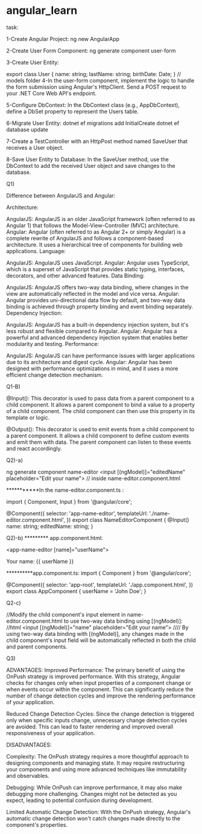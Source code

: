 # angular_learn
task:

1-Create Angular Project: 
ng new AngularApp

2-Create User Form Component:
ng generate component user-form

3-Create User Entity:

export class User {
  name: string;
  lastName: string;
  birthDate: Date;
} // models folder
4-In the user-form component, implement the logic to handle the form submission using Angular's HttpClient. Send a POST request to your .NET Core Web API's endpoint.

5-Configure DbContext:
In the DbContext class (e.g., AppDbContext), define a DbSet<User> property to represent the Users table.

6-Migrate User Entity:
dotnet ef migrations add InitialCreate
dotnet ef database update

7-Create a TestController with an HttpPost method named SaveUser that receives a User object.

8-Save User Entity to Database:
In the SaveUser method, use the DbContext to add the received User object and save changes to the database.

Q1)

Difference between AngularJS and Angular:


Architecture:

AngularJS: AngularJS is an older JavaScript framework (often referred to as Angular 1) that follows the Model-View-Controller (MVC) architecture.
Angular: Angular (often referred to as Angular 2+ or simply Angular) is a complete rewrite of AngularJS and follows a component-based architecture. It uses a hierarchical tree of components for building web applications.
Language:

AngularJS: AngularJS uses JavaScript.
Angular: Angular uses TypeScript, which is a superset of JavaScript that provides static typing, interfaces, decorators, and other advanced features.
Data Binding:

AngularJS: AngularJS offers two-way data binding, where changes in the view are automatically reflected in the model and vice versa.
Angular: Angular provides uni-directional data flow by default, and two-way data binding is achieved through property binding and event binding separately.
Dependency Injection:

AngularJS: AngularJS has a built-in dependency injection system, but it's less robust and flexible compared to Angular.
Angular: Angular has a powerful and advanced dependency injection system that enables better modularity and testing.
Performance:

AngularJS: AngularJS can have performance issues with larger applications due to its architecture and digest cycle.
Angular: Angular has been designed with performance optimizations in mind, and it uses a more efficient change detection mechanism.

Q1-B)

@Input(): This decorator is used to pass data from a parent component to a child component. It allows a parent component to bind a value to a property of a child component. The child component can then use this property in its template or logic.

@Output(): This decorator is used to emit events from a child component to a parent component. It allows a child component to define custom events and emit them with data. The parent component can listen to these events and react accordingly.

Q2)-a)


ng generate component name-editor 
<input [(ngModel)]="editedName" placeholder="Edit your name"> // inside name-editor.component.html

***********In the name-editor.component.ts :

import { Component, Input } from '@angular/core';

@Component({
  selector: 'app-name-editor',
  templateUrl: './name-editor.component.html',
})
export class NameEditorComponent {
  @Input() name: string;
  editedName: string;
}


  Q2)-b)
 ********* app.component.html:
  
  <app-name-editor [name]="userName"></app-name-editor>
<p>Your name: {{ userName }}</p>


**********app.component.ts:
  import { Component } from '@angular/core';

@Component({
  selector: 'app-root',
  templateUrl: './app.component.html',
})
export class AppComponent {
  userName = 'John Doe';
}



Q2-c)

//Modify the child component's input element in name-editor.component.html to use two-way data binding using [(ngModel)]:
//html
<input [(ngModel)]="name" placeholder="Edit your name">
////
By using two-way data binding with [(ngModel)], any changes made in the child component's input field will be automatically reflected in both the child and parent components. 



Q3)


ADVANTAGES:
Improved Performance: The primary benefit of using the OnPush strategy is improved performance. With this strategy, Angular checks for changes only when input properties of a component change or when events occur within the component. This can significantly reduce the number of change detection cycles and improve the rendering performance of your application.

Reduced Change Detection Cycles: Since the change detection is triggered only when specific inputs change, unnecessary change detection cycles are avoided. This can lead to faster rendering and improved overall responsiveness of your application.

DISADVANTAGES:

Complexity: The OnPush strategy requires a more thoughtful approach to designing components and managing state. It may require restructuring your components and using more advanced techniques like immutability and observables.

Debugging: While OnPush can improve performance, it may also make debugging more challenging. Changes might not be detected as you expect, leading to potential confusion during development.

Limited Automatic Change Detection: With the OnPush strategy, Angular's automatic change detection won't catch changes made directly to the component's properties. 



